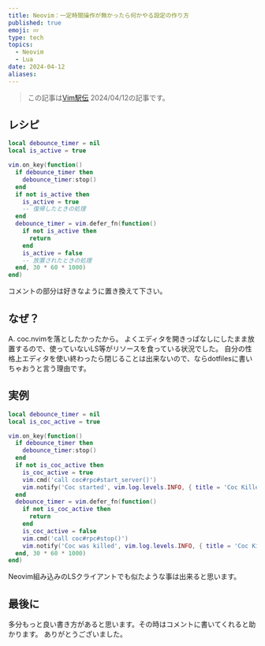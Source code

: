```yaml
---
title: Neovim：一定時間操作が無かったら何かやる設定の作り方
published: true
emoji: 💤
type: tech
topics:
  - Neovim
  - Lua
date: 2024-04-12
aliases:
---
```

> この記事は[Vim駅伝](https://vim-jp.org/ekiden/) 2024/04/12の記事です。
## レシピ

```lua
local debounce_timer = nil
local is_active = true

vim.on_key(function()
  if debounce_timer then
    debounce_timer:stop()
  end
  if not is_active then
    is_active = true
    -- 復帰したときの処理
  end
  debounce_timer = vim.defer_fn(function()
    if not is_active then
      return
    end
    is_active = false
    -- 放置されたときの処理
  end, 30 * 60 * 1000)
end)
```
コメントの部分は好きなように置き換えて下さい。
## なぜ？

A. coc.nvimを落としたかったから。
よくエディタを開きっぱなしにしたまま放置するので、使っていないLS等がリソースを食っている状況でした。
自分の性格上エディタを使い終わったら閉じることは出来ないので、ならdotfilesに書いちゃおうと言う理由です。

## 実例

```lua
local debounce_timer = nil
local is_coc_active = true

vim.on_key(function()
  if debounce_timer then
    debounce_timer:stop()
  end
  if not is_coc_active then
    is_coc_active = true
    vim.cmd('call coc#rpc#start_server()')
    vim.notify('Coc started', vim.log.levels.INFO, { title = 'Coc Killer' })
  end
  debounce_timer = vim.defer_fn(function()
    if not is_coc_active then
      return
    end
    is_coc_active = false
    vim.cmd('call coc#rpc#stop()')
    vim.notify('Coc was killed', vim.log.levels.INFO, { title = 'Coc Killer' })
  end, 30 * 60 * 1000)
end)
```

Neovim組み込みのLSクライアントでも似たような事は出来ると思います。

## 最後に
多分もっと良い書き方があると思います。その時はコメントに書いてくれると助かります。
ありがとうございました。